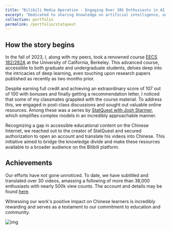 ```yaml
---
title: "Bilibili Media Operation - Engaging Over 38k Enthusiasts in AI Knowledge"
excerpt: "Dedicated to sharing knowledge on artificial intelligence, our Bilibili account has captivated a community of more than 38k learners"
collection: portfolio
permalink: /portfolio/statquest
---
```



## How the story begins
In the fall of 2023, I, along with my peers, took a renowned course [EECS 182/282A](https://www2.eecs.berkeley.edu/Courses/CS282A/) at the University of California, Berkeley. This advanced course, accessible to both graduate and undergraduate students, delves deep into the intricacies of deep learning, even touching upon research papers published as recently as two months prior.


Despite earning full credit and achieving an extraordinary score of 107 out of 100 with bonuses and finally getting a recommendation letter, I noticed that some of my classmates grappled with the course material. To address this, we engaged in post-class discussions and sought out valuable online resources. Among these was a series by [StatQuest with Josh Starmer](https://statquest.org), which simplifies complex models in an incredibly approachable manner.

Recognizing a gap in accessible educational content on the Chinese Internet, we reached out to the creator of StatQuest and secured authorization to open an account and translate his videos into Chinese. This initiative aimed to bridge the knowledge divide and make these resources available to a broader audience on the Bilibili platform. 

## Achievements

Our efforts have not gone unnoticed. To date, we have subtitled and translated over 30 videos, amassing a following of more than 38,000 enthusiasts with nearly 500k view counts. The account and details may be found [here](https://space.bilibili.com/3546620985608836?spm_id_from=333.337.0.0).

Witnessing our work's positive impact on Chinese learners is incredibly rewarding and serves as a testament to our commitment to education and community.

![img](https://zelin-wu.github.io/images/portfolio/statquest/statquest.png)

 
